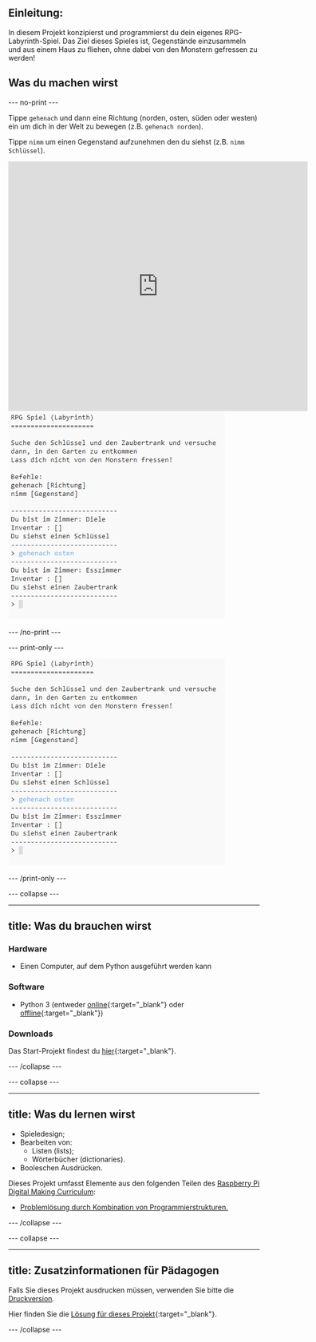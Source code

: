 ## Einleitung:

In diesem Projekt konzipierst und programmierst du dein eigenes RPG-Labyrinth-Spiel. Das Ziel dieses Spieles ist, Gegenstände einzusammeln und aus einem Haus zu fliehen, ohne dabei von den Monstern gefressen zu werden!

## Was du machen wirst

\--- no-print \---

Tippe `gehenach` und dann eine Richtung (norden, osten, süden oder westen) ein um dich in der Welt zu bewegen (z.B. `gehenach norden`).

Tippe `nimm` um einen Gegenstand aufzunehmen den du siehst (z.B. `nimm Schlüssel`).

<div class="trinket">
  <iframe src="https://trinket.io/embed/python/d06adeb527?outputOnly=true&start=result" width="600" height="500" frameborder="0" marginwidth="0" marginheight="0" allowfullscreen>
  </iframe>
  <img src="images/rpg-finished.png">
</div>

\--- /no-print \---

\--- print-only \---

![fertiges Projekt](images/rpg-finished.png)

\--- /print-only \---

\--- collapse \---

* * *

## title: Was du brauchen wirst

### Hardware

+ Einen Computer, auf dem Python ausgeführt werden kann

### Software

+ Python 3 (entweder [online](https://trinket.io/){:target="_blank"} oder [offline](https://www.python.org/downloads/){:target="_blank"})

### Downloads

Das Start-Projekt findest du [hier](http://rpf.io/p/en/rpg-go){:target="_blank"}.

\--- /collapse \---

\--- collapse \---

* * *

## title: Was du lernen wirst

+ Spieledesign;
+ Bearbeiten von: 
    + Listen (lists);
    + Wörterbücher (dictionaries).
+ Booleschen Ausdrücken.

Dieses Projekt umfasst Elemente aus den folgenden Teilen des [Raspberry Pi Digital Making Curriculum](http://rpf.io/curriculum):

+ [Problemlösung durch Kombination von Programmierstrukturen.](https://www.raspberrypi.org/curriculum/programming/builder)

\--- /collapse \---

\--- collapse \---

* * *

## title: Zusatzinformationen für Pädagogen

Falls Sie dieses Projekt ausdrucken müssen, verwenden Sie bitte die [Druckversion](https://projects.raspberrypi.org/en/projects/rpg/print).

Hier finden Sie die [Lösung für dieses Projekt](http://rpf.io/p/en/rpg-get){:target="_blank"}.

\--- /collapse \---
